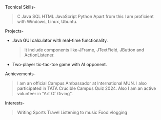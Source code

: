 Tecnical Skills-
> C
> Java
> SQL
> HTML
> JavaScript
> Python
Apart from this I am proficient with Windows, Linux, Ubuntu.

Projects-
- Java GUI calculator with real-time functionality.
  > It include components like-JFrame, JTextField, JButton and ActionListener.
- Two-player tic-tac-toe game with AI opponent.

Achievements-
> I am an official Campus Ambassador at International MUN.
> I also participated in TATA Crucible Campus Quiz 2024.
> Also I am an active volunteer in "Art Of Giving".

Interests-
> Writing
> Sports
> Travel
> Listening to music
> Food vlogging
